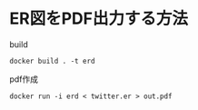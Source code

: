 # ER図をPDF出力する方法
build
```
docker build . -t erd
```

pdf作成

```
docker run -i erd < twitter.er > out.pdf
```